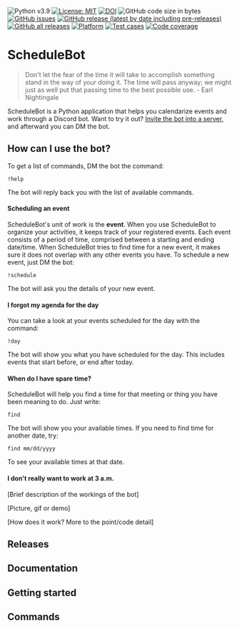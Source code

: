 ![Python v3.9](https://img.shields.io/badge/python-v3.9-blue)
[![License: MIT](https://img.shields.io/badge/License-MIT-yellow.svg)](https://opensource.org/licenses/MIT)
[![DOI](https://zenodo.org/badge/403393616.svg)](https://zenodo.org/badge/latestdoi/403393616)
![GitHub code size in bytes](https://img.shields.io/github/languages/code-size/lyonva/ScheduleBot)
[![GitHub issues](https://img.shields.io/github/issues/lyonva/ScheduleBot)](https://github.com/lyonva/ScheduleBot/issues)
[![GitHub release (latest by date including pre-releases)](https://img.shields.io/github/v/release/lyonva/ScheduleBot?include_prereleases)](https://github.com/lyonva/ScheduleBot/releases)
[![GitHub all releases](https://img.shields.io/github/downloads/lyonva/ScheduleBot/total)](https://github.com/lyonva/ScheduleBot/releases)
[![Platform](https://img.shields.io/badge/platform-discord-blue)](https://discord.com/)
[![Test cases](https://github.com/lyonva/ScheduleBot/actions/workflows/python-app.yml/badge.svg)](https://github.com/lyonva/ScheduleBot/actions/workflows/python-app.yml)
[![Code coverage](https://raw.githubusercontent.com/lyonva/ScheduleBot/main/doc/img/coverage.svg)](https://github.com/lyonva/ScheduleBot/actions/workflows/python-app.yml)

# ScheduleBot
> Don't let the fear of the time it will take to accomplish something stand in the way of your doing it. The time will pass anyway; we might just as well put that passing time to the best possible use. - Earl Nightingale

ScheduleBot is a Python application that helps you calendarize events and work through a Discord bot. Want to try it out? [Invite the bot into a server](https://discord.com/api/oauth2/authorize?client_id=884865269867102249&permissions=534723951680&scope=bot), and afterward you can DM the bot.

## How can I use the bot?
To get a list of commands, DM the bot the command:
```
!help
```
The bot will reply back you with the list of available commands.

#### Scheduling an event
ScheduleBot's unit of work is the **event**. When you use ScheduleBot to organize your activities, it keeps track of your registered events. Each event consists of a period of time, comprised between a starting and ending date/time. When ScheduleBot tries to find time for a new event, it makes sure it does not overlap with any other events you have. To schedule a new event, just DM the bot:
```
!schedule
```
The bot will ask you the details of your new event.

#### I forgot my agenda for the day
You can take a look at your events scheduled for the day with the command:
```
!day
```

The bot will show you what you have scheduled for the day. This includes events that start before, or end after today.

#### When do I have spare time?
ScheduleBot will help you find a time for that meeting or thing you have been meaning to do. Just write:
```
find
```

The bot will show you your available times. If you need to find time for another date, try:
```
find mm/dd/yyyy
```
To see your available times at that date.

#### I don't really want to work at 3 a.m.



\[Brief description of the workings of the bot\]

\[Picture, gif or demo\]

\[How does it work? More to the point/code detail\]

## Releases

## Documentation

## Getting started

## Commands
